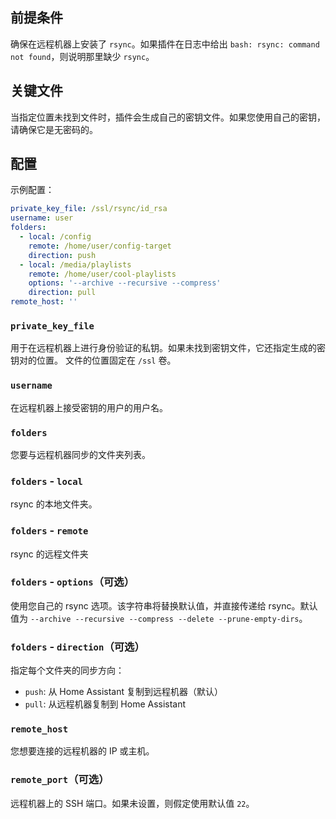 ## 前提条件

确保在远程机器上安装了 `rsync`。如果插件在日志中给出 `bash: rsync: command not found`，则说明那里缺少 `rsync`。

## 关键文件

当指定位置未找到文件时，插件会生成自己的密钥文件。如果您使用自己的密钥，请确保它是无密码的。

## 配置

示例配置：

```yaml
private_key_file: /ssl/rsync/id_rsa
username: user
folders:
  - local: /config
    remote: /home/user/config-target
    direction: push
  - local: /media/playlists
    remote: /home/user/cool-playlists
    options: '--archive --recursive --compress'
    direction: pull
remote_host: ''

```

### `private_key_file`

用于在远程机器上进行身份验证的私钥。如果未找到密钥文件，它还指定生成的密钥对的位置。
文件的位置固定在 `/ssl` 卷。

### `username`

在远程机器上接受密钥的用户的用户名。

### `folders`

您要与远程机器同步的文件夹列表。

### `folders` - `local`

rsync 的本地文件夹。

### `folders` - `remote`

rsync 的远程文件夹

### `folders` - `options`（可选）

使用您自己的 rsync 选项。该字符串将替换默认值，并直接传递给 rsync。默认值为 `--archive --recursive --compress --delete --prune-empty-dirs`。

### `folders` - `direction`（可选）

指定每个文件夹的同步方向：

- `push`: 从 Home Assistant 复制到远程机器（默认）
- `pull`: 从远程机器复制到 Home Assistant

### `remote_host`

您想要连接的远程机器的 IP 或主机。

### `remote_port`（可选）

远程机器上的 SSH 端口。如果未设置，则假定使用默认值 `22`。